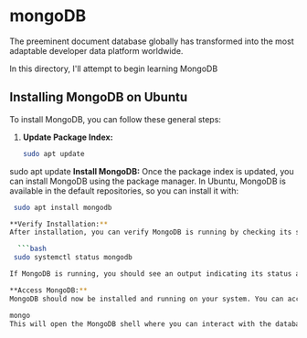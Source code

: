# mongoDB
The preeminent document database globally has transformed into the most adaptable developer data platform worldwide.


In this directory, I'll attempt to begin learning MongoDB

## Installing MongoDB on Ubuntu

To install MongoDB, you can follow these general steps:

1. **Update Package Index:**

   ```bash
   sudo apt update


sudo apt update
**Install MongoDB:** 
Once the package index is updated, you can install MongoDB using the package manager. In Ubuntu, MongoDB is available in the default repositories, so you can install it with:

   ```bash
    sudo apt install mongodb

**Verify Installation:**
After installation, you can verify MongoDB is running by checking its status:

     ```bash
    sudo systemctl status mongodb

If MongoDB is running, you should see an output indicating its status as active.

**Access MongoDB:**
MongoDB should now be installed and running on your system. You can access the MongoDB shell by typing:

mongo
This will open the MongoDB shell where you can interact with the database.

